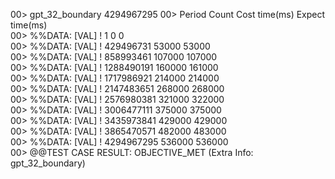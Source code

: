 00> gpt_32_boundary 4294967295
00>                        Period Count     Cost time(ms)     Expect time(ms)    
00>     %%DATA: [VAL] !    1                  0                   0                     
00>     %%DATA: [VAL] !    429496731          53000               53000                 
00>     %%DATA: [VAL] !    858993461          107000              107000                
00>     %%DATA: [VAL] !    1288490191         160000              161000                
00>     %%DATA: [VAL] !    1717986921         214000              214000                
00>     %%DATA: [VAL] !    2147483651         268000              268000                
00>     %%DATA: [VAL] !    2576980381         321000              322000                
00>     %%DATA: [VAL] !    3006477111         375000              375000                
00>     %%DATA: [VAL] !    3435973841         429000              429000                
00>     %%DATA: [VAL] !    3865470571         482000              483000                
00>     %%DATA: [VAL] !    4294967295         536000              536000                
00>     @@TEST CASE RESULT: OBJECTIVE_MET (Extra Info: gpt_32_boundary)